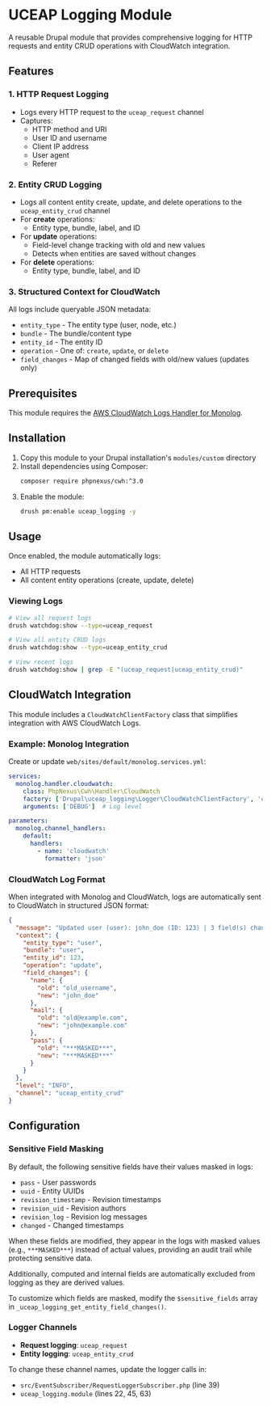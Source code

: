 # UCEAP Logging Module

A reusable Drupal module that provides comprehensive logging for HTTP requests and entity CRUD operations with CloudWatch integration.

## Features

### 1. HTTP Request Logging
- Logs every HTTP request to the `uceap_request` channel
- Captures:
  - HTTP method and URI
  - User ID and username
  - Client IP address
  - User agent
  - Referer

### 2. Entity CRUD Logging
- Logs all content entity create, update, and delete operations to the `uceap_entity_crud` channel
- For **create** operations:
  - Entity type, bundle, label, and ID
- For **update** operations:
  - Field-level change tracking with old and new values
  - Detects when entities are saved without changes
- For **delete** operations:
  - Entity type, bundle, label, and ID

### 3. Structured Context for CloudWatch
All logs include queryable JSON metadata:
- `entity_type` - The entity type (user, node, etc.)
- `bundle` - The bundle/content type
- `entity_id` - The entity ID
- `operation` - One of: `create`, `update`, or `delete`
- `field_changes` - Map of changed fields with old/new values (updates only)

## Prerequisites

This module requires the [AWS CloudWatch Logs Handler for Monolog](https://github.com/phpnexus/cwh).

## Installation

1. Copy this module to your Drupal installation's `modules/custom` directory
2. Install dependencies using Composer:
    ```bash
    composer require phpnexus/cwh:^3.0
    ```
2. Enable the module:
    ```bash
    drush pm:enable uceap_logging -y
    ```

## Usage

Once enabled, the module automatically logs:
- All HTTP requests
- All content entity operations (create, update, delete)

### Viewing Logs

```bash
# View all request logs
drush watchdog:show --type=uceap_request

# View all entity CRUD logs
drush watchdog:show --type=uceap_entity_crud

# View recent logs
drush watchdog:show | grep -E "(uceap_request|uceap_entity_crud)"
```

## CloudWatch Integration

This module includes a `CloudWatchClientFactory` class that simplifies integration with AWS CloudWatch Logs.

### Example: Monolog Integration

Create or update `web/sites/default/monolog.services.yml`:

```yaml
services:
  monolog.handler.cloudwatch:
    class: PhpNexus\Cwh\Handler\CloudWatch
    factory: ['Drupal\uceap_logging\Logger\CloudWatchClientFactory', 'createHandler']
    arguments: ['DEBUG']  # Log level

parameters:
  monolog.channel_handlers:
    default:
      handlers:
        - name: 'cloudwatch'
          formatter: 'json'
```

### CloudWatch Log Format

When integrated with Monolog and CloudWatch, logs are automatically sent to CloudWatch in structured JSON format:

```json
{
  "message": "Updated user (user): john_doe (ID: 123) | 3 field(s) changed",
  "context": {
    "entity_type": "user",
    "bundle": "user",
    "entity_id": 123,
    "operation": "update",
    "field_changes": {
      "name": {
        "old": "old_username",
        "new": "john_doe"
      },
      "mail": {
        "old": "old@example.com",
        "new": "john@example.com"
      },
      "pass": {
        "old": "***MASKED***",
        "new": "***MASKED***"
      }
    }
  },
  "level": "INFO",
  "channel": "uceap_entity_crud"
}
```

## Configuration

### Sensitive Field Masking

By default, the following sensitive fields have their values masked in logs:
- `pass` - User passwords
- `uuid` - Entity UUIDs
- `revision_timestamp` - Revision timestamps
- `revision_uid` - Revision authors
- `revision_log` - Revision log messages
- `changed` - Changed timestamps

When these fields are modified, they appear in the logs with masked values (e.g., `***MASKED***`) instead of actual values, providing an audit trail while protecting sensitive data.

Additionally, computed and internal fields are automatically excluded from logging as they are derived values.

To customize which fields are masked, modify the `$sensitive_fields` array in `_uceap_logging_get_entity_field_changes()`.

### Logger Channels

- **Request logging**: `uceap_request`
- **Entity logging**: `uceap_entity_crud`

To change these channel names, update the logger calls in:
- `src/EventSubscriber/RequestLoggerSubscriber.php` (line 39)
- `uceap_logging.module` (lines 22, 45, 63)
